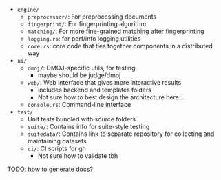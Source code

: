 * `engine/`
    * `preprocessor/`: For preprocessing documents
    * `fingerprint/`: For fingerprinting algorithm
    * `matching/`: For more fine-grained matching after fingerprinting
    * `logging.rs`: for perf/info logging utilities
    * `core.rs`: core code that ties together components in a distributed way
* `ui/`
    * `dmoj/`: DMOJ-specific utils, for testing
        * maybe should be judge/dmoj
    * `web/`: Web interface that gives more interactive results
        * includes backend and templates folders
        * Not sure how to best design the architecture here...
    * `console.rs`: Command-line interface
* `test/`
    * Unit tests bundled with source folders
    * `suite/`: Contains info for suite-style testing
    * `suitedata/`: Contains link to separate repository for collecting and maintaining datasets
    * `ci/`: CI scripts for gh
        * Not sure how to validate tbh

TODO: how to generate docs?